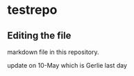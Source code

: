 # testrepo

## Editing the file

markdown file in this repository.

update on 10-May which is Gerlie last day
